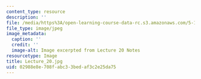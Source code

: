 ```yaml
---
content_type: resource
description: ''
file: /media/https%3A/open-learning-course-data-rc.s3.amazonaws.com/5-111sc-principles-of-chemical-science-fall-2014/02988e8e708fabc33bedaf3c2e25da75_Lecture_20.jpg
file_type: image/jpeg
image_metadata:
  caption: ''
  credit: ''
  image-alt: Image excerpted from Lecture 20 Notes
resourcetype: Image
title: Lecture_20.jpg
uid: 02988e8e-708f-abc3-3bed-af3c2e25da75
---
```

